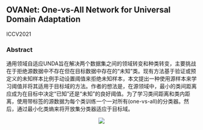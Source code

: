 ## OVANet: One-vs-All Network for Universal Domain Adaptation

ICCV2021

### Abstract

通用领域自适应UNDA旨在解决两个数据集之间的领域转变和种类转变，主要挑战在于拒绝源数据中不存在但在目标数据中存在的“未知”类。现有方法基于验证或预定义的未知样本比例手动设置阈值来拒绝未知样本，本文提出一种使用源样本来学习阈值并将其适用于目标域的方法。作者的想法是，在源领域中，最小的类间距离应成为在目标中决定“已知”还是“未知”的良好阈值。为了学习类间距离和类内距离，使用带标签的源数据为每个类训练一个一对所有(one-vs-all)的分类器。然后，通过最小化类熵来将开放集分类器适应于目标域。

<div align=center>
<img src="https://amao996.github.io/blogs/paper-reading/imgs/OVANet/model.png" width="  ">
</div><br>